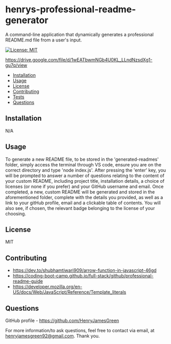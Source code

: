 # henrys-professional-readme-generator

A command-line application that dynamically generates a professional README.md file from a user's input.

[![License: MIT](https://img.shields.io/badge/License-MIT-yellow.svg)](https://opensource.org/licenses/MIT)

https://drive.google.com/file/d/1wEATbwmNGb4U0KL_LLndNzsdXg1-gu7q/view

- [Installation](#Installation)
- [Usage](#Usage)
- [License](#License)
- [Contributing](#Contributing)
- [Tests](#Tests)
- [Questions](#Questions)

## Installation

N/A

## Usage

To generate a new README file, to be stored in the 'generated-readmes' folder, simply access the terminal through VS code, ensure you are on the correct directory and type 'node index.js'. After pressing the 'enter' key, you will be prompted to answer a number of questions relating to the content of your custom README, including project title, installation details, a choice of licenses (or none if you prefer) and your GitHub username and email. Once completed, a new, custom README will be generated and stored in the aforementioned folder, complete with the details you provided, as well as a link to your gitHub profile, email and a clickable table of contents. You will also see, if chosen, the relevant badge belonging to the license of your choosing.

## License

MIT

## Contributing

- https://dev.to/shubhamtiwari909/arrow-function-in-javascript-46gd
- https://coding-boot-camp.github.io/full-stack/github/professional-readme-guide
- https://developer.mozilla.org/en-US/docs/Web/JavaScript/Reference/Template_literals

## Questions

GitHub profile - https://github.com/HenryJamesGreen

For more information/to ask questions, feel free to contact via email, at henryjamesgreen92@gmail.com. Thank you.
